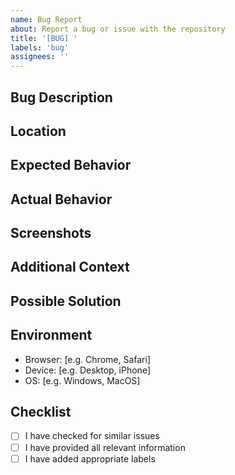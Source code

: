 ```yaml
---
name: Bug Report
about: Report a bug or issue with the repository
title: '[BUG] '
labels: 'bug'
assignees: ''
---
```


## Bug Description
<!-- A clear and concise description of the bug -->

## Location
<!-- Where is the bug? (URL, file path, etc.) -->

## Expected Behavior
<!-- What should happen? -->

## Actual Behavior
<!-- What actually happens? -->

## Screenshots
<!-- If applicable, add screenshots -->

## Additional Context
<!-- Any other relevant information -->

## Possible Solution
<!-- If you have suggestions on how to fix it -->

## Environment
<!-- If relevant, please complete the following information -->
- Browser: [e.g. Chrome, Safari]
- Device: [e.g. Desktop, iPhone]
- OS: [e.g. Windows, MacOS]

## Checklist
- [ ] I have checked for similar issues
- [ ] I have provided all relevant information
- [ ] I have added appropriate labels
